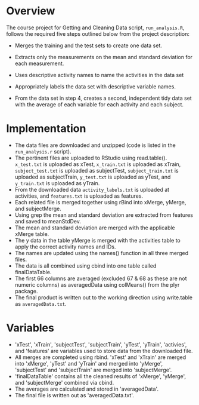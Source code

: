 # Overview

The course project for Getting and Cleaning Data script, `run_analysis.R`, follows the required five steps outlined below from the project description:

* Merges the training and the test sets to create one data set.

* Extracts only the measurements on the mean and standard deviation 
for each measurement. 

* Uses descriptive activity names to name the activities in the data set

* Appropriately labels the data set with descriptive variable names. 

* From the data set in step 4, creates a second, independent tidy data 
set with the average of each variable for each activity and each subject.


# Implementation

* The data files are downloaded and unzipped (code is listed in the `run_analysis.r` script). 
* The pertinent files are uploaded to RStudio using read.table(). `x_test.txt` is uploaded as xTest, `x_train.txt` is uploaded as xTrain, `subject_test.txt` is uploaded as subjectTest, `subject_train.txt` is uploaded as subjectTrain, `y_test.txt` is uploaded as yTest, and `y_train.txt` is uploaded as yTrain. 
* From the downloaded data `activity_labels.txt` is uploaded at activities, and `features.txt` is uploaded as features.  
* Each related file is merged together using rBind into xMerge, yMerge, and subjectMerge.
* Using grep the mean and standard deviation are extracted from features and saved to meanStdDev.
* The mean and standard deviation are merged with the applicable xMerge table.
* The y data in the table yMerge is merged with the activities table to apply the correct activity names and IDs.
* The names are updated using the names() function in all three merged files.
* The data is all combined using cbind into one table called finalDataTable.
* The first 66 columns are averaged (excluded 67 & 68 as these are not numeric columns) as averagedData using colMeans() from the plyr package.
* The final product is written out to the working direction using write.table as `averagedData.txt`.


# Variables

* 'xTest', 'xTrain', 'subjectTest', 'subjectTrain', 'yTest', 'yTrain', 'activies', and 'features' are variables used to store data from the downloaded file.
* All merges are completed using rbind. 'xTest' and 'xTrain' are merged into 'xMerge', 'yTest' and 'yTrain' and merged into 'yMerge', 'subjectTest' and 'subjectTrain' are merged into 'subjectMerge'.
* 'finalDataTable' contains all the cleaned results of 'xMerge', 'yMerge', and 'subjectMerge' combined via cbind.
* The averages are calculated and stored in 'averagedData'.
* The final file is written out as 'averagedData.txt'.
